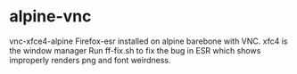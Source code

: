 # alpine-vnc
vnc-xfce4-alpine
Firefox-esr installed on alpine barebone with VNC. xfc4 is the window manager 
Run ff-fix.sh to fix the bug in ESR which shows improperly renders png and font weirdness.
